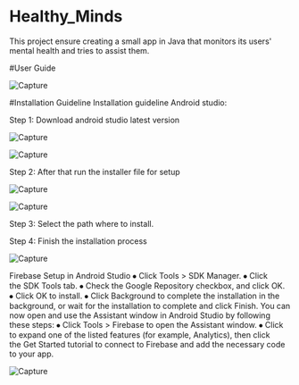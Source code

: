 # Healthy_Minds
This project ensure creating a small app in Java that monitors its users' mental health and tries to assist them.

#User Guide


![Capture](https://github.com/maneeshay/Healthy_Minds/assets/53181670/ee574325-964b-491b-bd43-6ea403771c69)

#Installation Guideline
Installation guideline
Android studio:

Step 1: Download android studio latest version 

![Capture](https://github.com/maneeshay/Healthy_Minds/assets/53181670/d60fb0e9-be0c-4825-b386-a630299f04cd)

![Capture](https://github.com/maneeshay/Healthy_Minds/assets/53181670/2b78596e-5805-48ad-b1ec-847b7d6008ac)

Step 2: After that run the installer file for setup

![Capture](https://github.com/maneeshay/Healthy_Minds/assets/53181670/c3f07d4b-1e64-4808-bc96-82100bef7023)

![Capture](https://github.com/maneeshay/Healthy_Minds/assets/53181670/a0667b4c-e05b-4b35-a4e4-74a9fb4ea06d)


Step 3: Select the path where to install.

Step 4: Finish the installation process

![Capture](https://github.com/maneeshay/Healthy_Minds/assets/53181670/bad6924d-8fc7-4ff8-a0ef-154a0d6633b6)

Firebase Setup in Android Studio
⦁	Click Tools > SDK Manager.
⦁	Click the SDK Tools tab.
⦁	Check the Google Repository checkbox, and click OK.
⦁	Click OK to install.
⦁	Click Background to complete the installation in the background, or wait for the installation to complete and click Finish.
You can now open and use the Assistant window in Android Studio by following these steps:
⦁	Click Tools > Firebase to open the Assistant window.
⦁	Click to expand one of the listed features (for example, Analytics), then click the Get Started tutorial to connect to Firebase and add the necessary code to your app.



![Capture](https://github.com/maneeshay/Healthy_Minds/assets/53181670/d0200096-0f6a-4ae3-bb84-ed217b8d6212)


